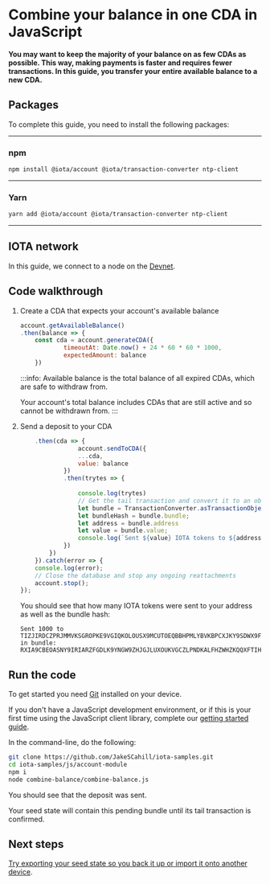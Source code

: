 # Combine your balance in one CDA in JavaScript

**You may want to keep the majority of your balance on as few CDAs as possible. This way, making payments is faster and requires fewer transactions. In this guide, you transfer your entire available balance to a new CDA.**

## Packages

To complete this guide, you need to install the following packages:

--------------------
### npm
```bash
npm install @iota/account @iota/transaction-converter ntp-client
```
---
### Yarn
```bash
yarn add @iota/account @iota/transaction-converter ntp-client
```
--------------------

## IOTA network

In this guide, we connect to a node on the [Devnet](root://getting-started/0.1/network/iota-networks.md#devnet).

## Code walkthrough

1. Create a CDA that expects your account's available balance

    ```js
    account.getAvailableBalance()
    .then(balance => {
        const cda = account.generateCDA({
                timeoutAt: Date.now() + 24 * 60 * 60 * 1000,
                expectedAmount: balance
        })
    ```

    :::info:
    Available balance is the total balance of all expired CDAs, which are safe to withdraw from.

    Your account's total balance includes CDAs that are still active and so cannot be withdrawn from.
    :::

2. Send a deposit to your CDA

    ```js
        .then(cda => {
                    account.sendToCDA({
                    ...cda,
                    value: balance
                })
                .then(trytes => {
                    
                    console.log(trytes)
                    // Get the tail transaction and convert it to an object
                    let bundle = TransactionConverter.asTransactionObject(trytes[0]);
                    let bundleHash = bundle.bundle;
                    let address = bundle.address
                    let value = bundle.value;
                    console.log(`Sent ${value} IOTA tokens to ${address} in bundle:  ${bundleHash}`);
                })
            })
        }).catch(error => {
        console.log(error);
        // Close the database and stop any ongoing reattachments
        account.stop();
    });
    ```

    You should see that how many IOTA tokens were sent to your address as well as the bundle hash:

    ```
    Sent 1000 to TIZJIRDCZPRJMMVKSGROPKE9VGIQKOLOUSX9MCUTOEQBBHPMLYBVKBPCXJKY9SDWX9FVMOZTWNMVVEYKX in bundle:  RXIA9CBEOASNY9IRIARZFGDLK9YNGW9ZHJGJLUXOUKVGCZLPNDKALFHZWHZKQQXFTIHEIJJPN9EURO9K9
    ```

## Run the code

To get started you need [Git](https://git-scm.com/book/en/v2/Getting-Started-Installing-Git) installed on your device.

If you don't have a JavaScript development environment, or if this is your first time using the JavaScript client library, complete our [getting started guide](../../getting-started/js-quickstart.md).

In the command-line, do the following:

```bash
git clone https://github.com/JakeSCahill/iota-samples.git
cd iota-samples/js/account-module
npm i
node combine-balance/combine-balance.js
```

You should see that the deposit was sent.

Your seed state will contain this pending bundle until its tail transaction is confirmed.

## Next steps

[Try exporting your seed state so you back it up or import it onto another device](../js/export-seed-state.md).